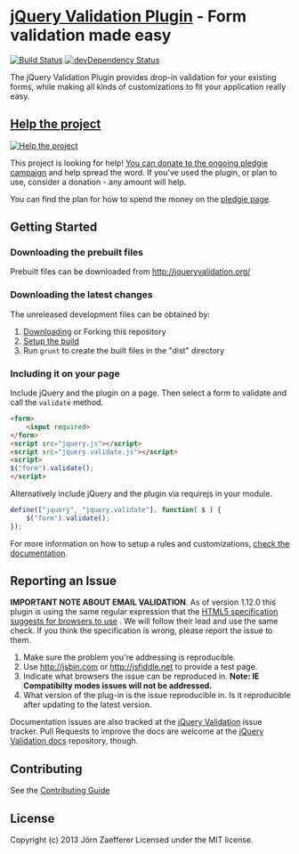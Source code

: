 [jQuery Validation Plugin](http://jqueryvalidation.org/) - Form validation made easy
================================

[![Build Status](https://secure.travis-ci.org/jzaefferer/jquery-validation.png)](http://travis-ci.org/jzaefferer/jquery-validation)
[![devDependency Status](https://david-dm.org/jzaefferer/jquery-validation/dev-status.png?theme=shields.io)](https://david-dm.org/jzaefferer/jquery-validation#info=devDependencies)

The jQuery Validation Plugin provides drop-in validation for your existing forms, while making all kinds of
customizations to fit your application really easy.

## [Help the project](http://pledgie.com/campaigns/18159)

[![Help the project](http://www.pledgie.com/campaigns/18159.png?skin_name=chrome)](http://pledgie.com/campaigns/18159)

This project is looking for help! [You can donate to the ongoing pledgie campaign](http://pledgie.com/campaigns/18159)
and help spread the word. If you've used the plugin, or plan to use, consider a donation - any amount will help.

You can find the plan for how to spend the money on the [pledgie page](http://pledgie.com/campaigns/18159).

## Getting Started

### Downloading the prebuilt files

Prebuilt files can be downloaded from http://jqueryvalidation.org/

### Downloading the latest changes

The unreleased development files can be obtained by:

1. [Downloading](https://github.com/jzaefferer/jquery-validation/archive/master.zip) or Forking this repository
2. [Setup the build](CONTRIBUTING.md#build-setup)
3. Run `grunt` to create the built files in the "dist" directory

### Including it on your page

Include jQuery and the plugin on a page. Then select a form to validate and call the `validate` method.

```html
<form>
	<input required>
</form>
<script src="jquery.js"></script>
<script src="jquery.validate.js"></script>
<script>
$("form").validate();
</script>
```

Alternatively include jQuery and the plugin via requirejs in your module.

```js
define(["jquery", "jquery.validate"], function( $ ) {
	$("form").validate();
});
```

For more information on how to setup a rules and
customizations, [check the documentation](http://jqueryvalidation.org/documentation/).

## Reporting an Issue

**IMPORTANT NOTE ABOUT EMAIL VALIDATION**. As of version 1.12.0 this plugin is using the same regular expression that
the [HTML5 specification suggests for browsers to use](https://html.spec.whatwg.org/multipage/forms.html#valid-e-mail-address)
. We will follow their lead and use the same check. If you think the specification is wrong, please report the issue to
them.

1. Make sure the problem you're addressing is reproducible.
2. Use http://jsbin.com or http://jsfiddle.net to provide a test page.
3. Indicate what browsers the issue can be reproduced in. **Note: IE Compatibilty modes issues will not be addressed.**
4. What version of the plug-in is the issue reproducible in. Is it reproducible after updating to the latest version.

Documentation issues are also tracked at the [jQuery Validation](https://github.com/jzaefferer/jquery-validation/issues)
issue tracker. Pull Requests to improve the docs are welcome at
the [jQuery Validation docs](https://github.com/jzaefferer/validation-content) repository, though.

## Contributing

See the [Contributing Guide](CONTRIBUTING.md)

## License

Copyright (c) 2013 Jörn Zaefferer Licensed under the MIT license.
